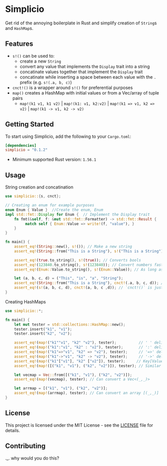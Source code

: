 # Simplicio

Get rid of the annoying boilerplate in Rust and simplify creation of `String`s and `HashMap`s.

## Features
- `s!()` can be used to:
  - create a new `String`
  - convert any value that implements the `Display` trait into a string
  - concatinate values together that implement the `Display` trait
  - concatinate while inserting a space between each value with the `.` prefix (e.g. `s!(.a, b, c)`)
- `cnct!()` is a wrapper around `s!()` for preferential purposes
- `map()` creates a HashMap with initial values or from a Vec/array of tuple pairs
  - `map!(k1 v1, k1 v2)` | `map!(k1: v1, k2:v2)` | `map!(k1 => v1, k2 => v2)` | `map!(k1 -> v1, k2 -> v2)`

## Getting Started
To start using Simplicio, add the following to your `Cargo.toml`:
```toml
[dependencies]
simplicio = "0.1.2"
```
- Minimum supported Rust version: `1.56.1`

## Usage
String creation and concatination
```rust
use simplicio::{s, cnct};

// Creating an enum for example purposes
enum Enum { Value }  //Create the enum, Enum
impl std::fmt::Display for Enum {  // Implement the Display trait
    fn fmt(&self, f: &mut std::fmt::Formatter) -> std::fmt::Result {
         match self { Enum::Value => write!(f, "value"), }
    }
}

fn main() {
    assert_eq!(String::new(), s!()); // Make a new string
    assert_eq!(String::from("This is a String"), s!("This is a String")); // Stop using .to_string() or String::from()

    assert_eq!(true.to_string(), s!(true)); // Converts bools
    assert_eq!(123840.to_string(), s!(123840)); // Convert numbers fast boiiii
    assert_eq!(Enum::Value.to_string(), s!(Enum::Value)); // As long as it implements the ToString or Display traits, it will work

    let (a, b, c, d) = ("This", "is", "a", "String");
    assert_eq!(String::from("This is a String"), cnct!(.a, b, c, d)); // '.' prefix to automate spacing
    assert_eq!(s!(a, b, c, d), cnct!(a, b, c ,d)); // `cnct!()` is just a wrapper around `s!()`
}
```
Creating HashMaps
```rust
use simplicio::*;

fn main() {
    let mut tester = std::collections::HashMap::new();
    tester.insert("k1", "v1");
    tester.insert("k2", "v2");

    assert_eq!(map!("k1""v1", "k2" "v2"), tester);          // ' ' delimiter
    assert_eq!(map!("k1":"v1", "k2" : "v2"), tester);       // ':' delimiter
    assert_eq!(map!("k1"=>"v1", "k2" => "v2"), tester);     // '=>' delimiter
    assert_eq!(map!("k1"->"v1", "k2" -> "v2"), tester);     // '->' delimiter
    assert_eq!(map!("k1"["v1"], "k2" ["v2"]), tester);     // Key[Value]
    assert_eq!(map!([("k1", "v1"), ("k2", "v2")]), tester); // Similar to Hashmap::from(/*...*/)

    let vecmap = Vec::from([("k1", "v1"), ("k2", "v2")]);
    assert_eq!(map!(vecmap), tester); // Can convert a Vec<(_,_)>

    let arrmap = [("k1", "v1"), ("k2", "v2")];
    assert_eq!(map!(arrmap), tester); // Can convert an array [(_,_)]
}
```

## License
This project is licensed under the MIT License - see the [LICENSE](LICENSE) file for details.

## Contributing
._. why would you do this?
